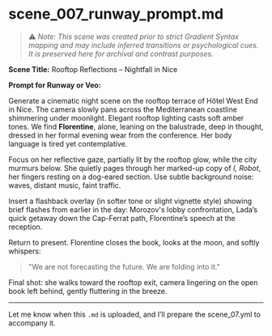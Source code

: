 # scene_007_runway_prompt.md

> ⚠️ *Note: This scene was created prior to strict Gradient Syntax mapping and may include inferred transitions or psychological cues. It is preserved here for archival and contrast purposes.*

**Scene Title:** Rooftop Reflections – Nightfall in Nice

**Prompt for Runway or Veo:**

Generate a cinematic night scene on the rooftop terrace of Hôtel West End in Nice. The camera slowly pans across the Mediterranean coastline shimmering under moonlight. Elegant rooftop lighting casts soft amber tones. We find **Florentine**, alone, leaning on the balustrade, deep in thought, dressed in her formal evening wear from the conference. Her body language is tired yet contemplative. 

Focus on her reflective gaze, partially lit by the rooftop glow, while the city murmurs below. She quietly pages through her marked-up copy of *I, Robot*, her fingers resting on a dog-eared section. Use subtle background noise: waves, distant music, faint traffic.

Insert a flashback overlay (in softer tone or slight vignette style) showing brief flashes from earlier in the day: Morozov's lobby confrontation, Lada’s quick getaway down the Cap-Ferrat path, Florentine’s speech at the reception.

Return to present. Florentine closes the book, looks at the moon, and softly whispers:

> "We are not forecasting the future. We are folding into it."

Final shot: she walks toward the rooftop exit, camera lingering on the open book left behind, gently fluttering in the breeze.

---

Let me know when this `.md` is uploaded, and I’ll prepare the scene_07.yml to accompany it.
